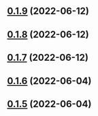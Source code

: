 ## [0.1.9](https://github.com/tyn1998/workflows-for-hypercrx/compare/v0.1.8...v0.1.9) (2022-06-12)



## [0.1.8](https://github.com/tyn1998/workflows-for-hypercrx/compare/v0.1.7...v0.1.8) (2022-06-12)



## [0.1.7](https://github.com/tyn1998/workflows-for-hypercrx/compare/v0.1.6...v0.1.7) (2022-06-12)



## [0.1.6](https://github.com/tyn1998/workflows-for-hypercrx/compare/v0.1.5...v0.1.6) (2022-06-04)



## [0.1.5](https://github.com/tyn1998/workflows-for-hypercrx/compare/v0.1.4...v0.1.5) (2022-06-04)



